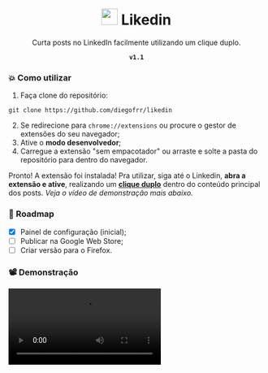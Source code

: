 <div align='center'>
<h1>
<img width='32' src="https://user-images.githubusercontent.com/56923620/219518854-cb03aa8d-7ae3-40fa-88b1-81ca7329088b.svg" />
Likedin<br/>
</h1>
Curta posts no LinkedIn facilmente utilizando um clique duplo.

<b>`v1.1`</b>

</div>

### 💥 Como utilizar

1) Faça clone do repositório:
```
git clone https://github.com/diegofrr/likedin
```

2) Se redirecione para `chrome://extensions` ou procure o gestor de extensões do seu navegador;
3) Ative o <b>modo desenvolvedor</b>;
4) Carregue a extensão "sem empacotador" ou arraste e solte a pasta do repositório para dentro do navegador.

Pronto! A extensão foi instalada! Pra utilizar, siga até o Linkedin, <b>abra a extensão e ative</b>, realizando um <b><ins>clique duplo</ins></b> dentro do conteúdo principal dos posts. _Veja o vídeo de demonstração mais abaixo._

### 🚀 Roadmap
- [x] Painel de configuração (inicial);
- [ ] Publicar na Google Web Store;
- [ ] Criar versão para o Firefox.

### 📽️ Demonstração

<video src="https://user-images.githubusercontent.com/56923620/219934212-b391dd54-9793-4efa-8f22-28227cf9309c.mp4"/>
